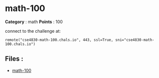 # math-100

**Category** : math
**Points** : 100

connect to  the challenge at: 

``remote("cse4830-math-100.chals.io", 443, ssl=True, sni="cse4830-math-100.chals.io")``

## Files : 
 - [math-100](./math-100)


